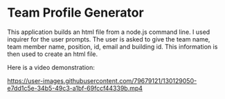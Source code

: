 # Team Profile Generator

This application builds an html file from a node.js command line. I used inquirer for the user prompts. The user is asked to give the team name, team member name, position, id, email and building id. This information is then used to create an html file. 

Here is a video demonstration: 

https://user-images.githubusercontent.com/79679121/130129050-e7dd1c5e-34b5-49c3-a1bf-69fccf44339b.mp4




